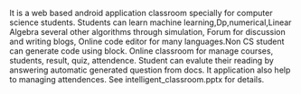 It is a web based android application classroom specially for computer science students.
Students can learn machine learning,Dp,numerical,Linear Algebra several other algorithms through simulation, Forum for discussion and writing blogs, Online code editor for many languages.Non CS student can generate code using block. Online classroom for manage courses, students, result, quiz, attendence. Student can evalute their reading by answering automatic generated question from docs.
It application also help to managing attendences.
See intelligent_classroom.pptx for details.

